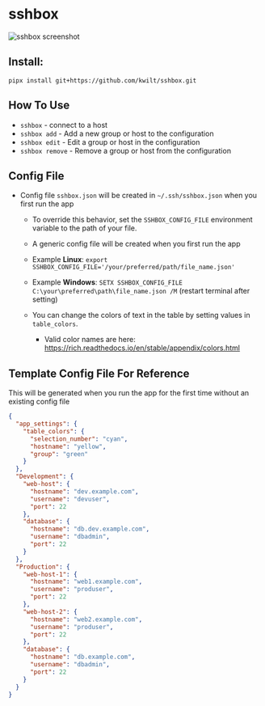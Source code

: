 # sshbox

![sshbox screenshot](image.png)

## Install:
`pipx install git+https://github.com/kwilt/sshbox.git`

## How To Use
- `sshbox` - connect to a host
- `sshbox add` - Add a new group or host to the configuration
- `sshbox edit` - Edit a group or host in the configuration
- `sshbox remove` - Remove a group or host from the configuration

## Config File

- Config file `sshbox.json` will be created in `~/.ssh/sshbox.json` when you first run the app
  - To override this behavior, set the `SSHBOX_CONFIG_FILE` environment variable to the path of your file.

  - A generic config file will be created when you first run the app

  - Example **Linux**: `export SSHBOX_CONFIG_FILE='/your/preferred/path/file_name.json'`
  - Example **Windows**: `SETX SSHBOX_CONFIG_FILE C:\your\preferred\path\file_name.json /M` (restart terminal after setting)

  - You can change the colors of text in the table by setting values in `table_colors`.
    - Valid color names are here: https://rich.readthedocs.io/en/stable/appendix/colors.html


## Template Config File For Reference
This will be generated when you run the app for the first time without an existing config file

```sshbox.json
{
  "app_settings": {
    "table_colors": {
      "selection_number": "cyan",
      "hostname": "yellow",
      "group": "green"
    }
  },
  "Development": {
    "web-host": {
      "hostname": "dev.example.com",
      "username": "devuser",
      "port": 22
    },
    "database": {
      "hostname": "db.dev.example.com",
      "username": "dbadmin",
      "port": 22
    }
  },
  "Production": {
    "web-host-1": {
      "hostname": "web1.example.com",
      "username": "produser",
      "port": 22
    },
    "web-host-2": {
      "hostname": "web2.example.com",
      "username": "produser",
      "port": 22
    },
    "database": {
      "hostname": "db.example.com",
      "username": "dbadmin",
      "port": 22
    }
  }
}
```
